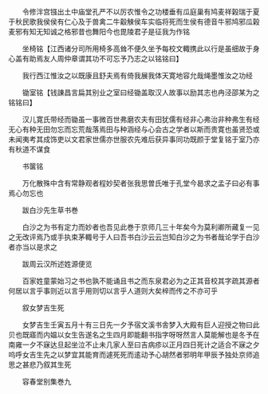 <!-- { "loadSidebar": true } -->
　　令修泮宫镪出土中庙堂孔严不以厉农惟令之功楼垂有瓜庭巢有鸠麦祥榖瑞于夏于秋民歌我侯侯有仁心及于兽禽二牛觳觫侯车实临将死而生侯有德音牛邪鸠邪瓜榖麦邪有知无知诚之格邪昔也舞阳今也毘陵君子是征我为作铭

　　坐椅铭【江西诸分司所用椅多高耸不便久坐予每校文輙携此以行是虽细故于身心盖有助焉友人周仲章谓其功不可忘予乃志之以铭铭曰】

　　我行西江惟汝之以既康且舒夫焉有倚我展我体天寛地容允哉绳墨惟汝之功经

　　锄室铭【钱諌昌言扁其别业之室曰经锄盖取汉人故事以励其志也冉泾邵某为之铭铭曰】

　　汉儿寛氏带经而锄虽一事微百世弗磨农夫有田犹儒有经非心弗治非种弗生有经无心有种无田勿忘而忘荒哉落焉田与种涵经与心会古之学者以斯而贵寛也虽贤恐或未闻夷考其成饰吏以文君家世儒亦世服农先难后获异事同功既颜于堂复铭于室乃亦有秋道不谋食

　　书箧铭

　　万化散殊中含有常静观者程妙契者张我思曽氏唯于孔堂今曷求之孟子曰必有事焉心勿忘也

　　跋白沙先生草书巻

　　白沙之为书有定力而妙者也吾见此巻于京师几三十年矣今为莫利卿所藏复一见之无改评焉乃或手执束茅輙号于人曰吾书白沙云云岂知白沙之为书者哉论学于白沙者亦当以是求之

　　跋周云汉所述姓源便览

　　百家姓童蒙始习之书也孰不能诵且书之而东泉君必为之正其音校其字疏其源者何居以言乎事则近以言乎用则切以言乎人道则大矣梓而传之不亦可乎

　　叙女梦吉生死

　　女梦吉生壬寅五月十有三日先一夕予宿文溪书舎梦入大殿有巨人迎授之物曰此贝也既寤而内媪以女生告遂名之生四月即能翻书指字呀呀然言人莫能解也是冬予在南雍一夕不寐达旦起坐泣不止未几家人至曰吉病疹以正月四日死计之适合不寐之夕呜呼女吉生先之以梦宜其能育而遽死死而逺动予心胡然者邪明年甲辰予独处京师追思之甚悲乃叙其生死

　　容春堂别集巻九
